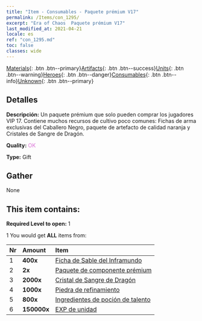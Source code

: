 ```yaml
---
title: "Item - Consumables - Paquete prémium V17"
permalink: /Items/con_1295/
excerpt: "Era of Chaos  Paquete prémium V17"
last_modified_at: 2021-04-21
locale: es
ref: "con_1295.md"
toc: false
classes: wide
---
```

 [Materials](/es/Items/){: .btn .btn--primary}[Artifacts](/es/Items/Artifacts/){: .btn .btn--success}[Units](/es/Items/Units/){: .btn .btn--warning}[Heroes](/es/Items/Heroes/){: .btn .btn--danger}[Consumables](/es/Items/Consumables/){: .btn .btn--info}[Unknown](/es/Items/Unknown/){: .btn .btn--primary}

## Detalles
 **Descripción:** Un paquete prémium que solo pueden comprar los jugadores VIP 17. Contiene muchos recursos de cultivo poco comunes: Fichas de arma exclusivas del Caballero Negro, paquete de artefacto de calidad naranja y Cristales de Sangre de Dragón.

 **Quality:** <span style="color: #DA70D6">OK</span>

 **Type:** Gift

## Gather

  None

## This item contains:

 **Required Level to open:** 1

 1 You would get **ALL** items  from:

  | Nr | Amount |     Item    |
  |:---|:-------|:------------|
  | 1 |  **400x** | [Ficha de Sable del Inframundo](/es/Items/con_979/) |  | 
  | 2 |  **2x** | [Paquete de componente prémium](/es/Items/con_1363/) |  | 
  | 3 |  **2000x** | [Cristal de Sangre de Dragón](/es/Items/con_879/) |  | 
  | 4 |  **1000x** | [Piedra de refinamiento](/es/Items/con_814/) |  | 
  | 5 |  **800x** | [Ingredientes de poción de talento](/es/Items/con_1120/) |  | 
  | 6 |  **150000x** | [EXP de unidad](/es/Items/con_902/) |  | 
